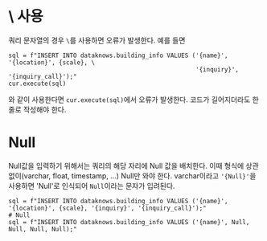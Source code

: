 # \ 사용
쿼리 문자열의 경우 `\`를 사용하면 오류가 발생한다. 예를 들면
```
sql = f"INSERT INTO dataknows.building_info VALUES ('{name}', '{location}', {scale}, \
                                                    '{inquiry}', '{inquiry_call}');"
cur.execute(sql)
```
와 같이 사용한다면 `cur.execute(sql)`에서 오류가 발생한다.
코드가 길어지더라도 한 줄로 작성해야 한다.
# Null
Null값을 입력하기 위해서는 쿼리의 해당 자리에 Null 값을 배치한다. 이때 형식에 상관없이(varchar, float, timestamp, ...) Null만 와야 한다.
varchar이라고 `'{Null}'`을 사용하면 'Null'로 인식되어 `Null`이라는 문자가 입려된다.
```
sql = f"INSERT INTO dataknows.building_info VALUES ('{name}', '{location}', {scale}, '{inquiry}', '{inquiry_call}');"
# Null
sql = f"INSERT INTO dataknows.building_info VALUES ('{name}', Null, Null, Null, Null);"
```

